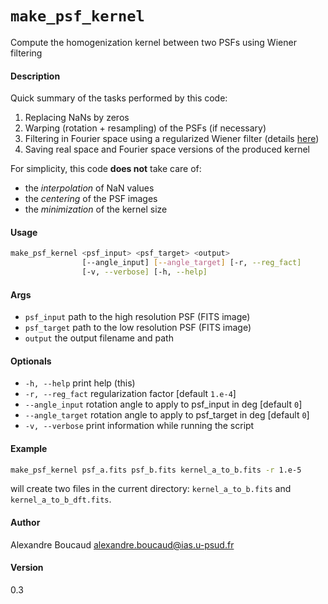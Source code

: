 `make_psf_kernel`
================

Compute the homogenization kernel between two PSFs using Wiener filtering

#### Description

Quick summary of the tasks performed by this code:

  1. Replacing NaNs by zeros
  2. Warping (rotation + resampling) of the PSFs (if necessary)
  3. Filtering in Fourier space using a regularized Wiener filter (details [here](method.md))
  4. Saving real space and Fourier space versions of the produced kernel

For simplicity, this code **does not** take care of:
  - the _interpolation_ of NaN values
  - the _centering_ of the PSF images
  - the _minimization_ of the kernel size

#### Usage

```bash
make_psf_kernel <psf_input> <psf_target> <output>
                [--angle_input] [--angle_target] [-r, --reg_fact]
                [-v, --verbose] [-h, --help]
```

#### Args
- `psf_input`           path to the high resolution PSF (FITS image)
- `psf_target`          path to the low resolution PSF (FITS image)
- `output`              the output filename and path

#### Optionals
- `-h, --help`          print help (this)
- `-r, --reg_fact`      regularization factor [default `1.e-4`]
- `--angle_input`       rotation angle to apply to psf_input in deg [default `0`]
- `--angle_target`      rotation angle to apply to psf_target in deg [default `0`]
- `-v, --verbose`       print information while running the script

#### Example

```bash
make_psf_kernel psf_a.fits psf_b.fits kernel_a_to_b.fits -r 1.e-5
```
will create two files in the current directory: `kernel_a_to_b.fits` and `kernel_a_to_b_dft.fits`.

#### Author
  Alexandre Boucaud <alexandre.boucaud@ias.u-psud.fr>

#### Version
  0.3
